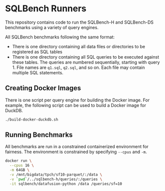 # SQLBench Runners

This repository contains code to run the SQLBench-H and SQLBench-DS benchmarks using a variety of query engines.

All SQLBench benchmarks following the same format:

- There is one directory containing all data files or directories to be registered as SQL tables
- There is one directory containing all SQL queries to be executed against these tables. The queries are numbered 
  sequentially, starting with query 1. File names are `q1.sql`, `q2.sql`, and so on. Each file may contain multiple 
  SQL statements.

## Creating Docker Images

There is one script per query engine for building the Docker image. For example, the following script can be used
to build a Docker image for DuckDB.

```bash
./build-docker-duckdb.sh
```

## Running Benchmarks

All benchmarks are run in a constrained containerized environment for fairness. The environment is constrained 
by specifying `--cpus` and `-m`.

```bash
docker run \
  --cpus 16 \
  -m 64GB \
  -v /mnt/bigdata/tpch/sf10-parquet/:/data \
  -v `pwd`/../sqlbench-h/queries/:/queries \
  -it sqlbench/datafusion-python /data /queries/sf=10
```


